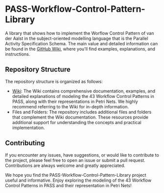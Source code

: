 # PASS-Workflow-Control-Pattern-Library
A library that shows how to implement the Worflow Control Pattern of van der Aalst in the subject-oriented modelling language that is the Parallel Activity Specification Schema. The main value and detailed information can be found in the [GitHub Wiki](https://github.com/MatthesElstermann/PASS-Workflow-Control-Pattern-Library/wiki), where you'll find examples, explanations, and instructions.

## Repository Structure

The repository structure is organized as follows:

- [Wiki](https://github.com/MatthesElstermann/PASS-Workflow-Control-Pattern-Library/wiki): The Wiki contains comprehensive documentation, examples, and detailed explanations of modeling the 43 Workflow Control Patterns in PASS, along with their representations in Petri Nets. We highly recommend referring to the Wiki for in-depth information.
- Files and Folders: The repository includes additional files and folders that complement the Wiki documentation. These resources provide additional support for understanding the concepts and practical implementation.

## Contributing

If you encounter any issues, have suggestions, or would like to contribute to the project, please feel free to open an issue or submit a pull request. Contributions are always welcome and greatly appreciated.

We hope you find the PASS-Workflow-Control-Pattern-Library project useful and informative. Enjoy exploring the modeling of the 43 Workflow Control Patterns in PASS and their representation in Petri Nets!

